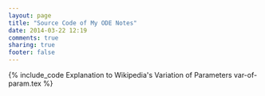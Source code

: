 ```yaml
---
layout: page
title: "Source Code of My ODE Notes"
date: 2014-03-22 12:19
comments: true
sharing: true
footer: false
---
```


{% include_code Explanation to Wikipedia's Variation of Parameters var-of-param.tex %}
